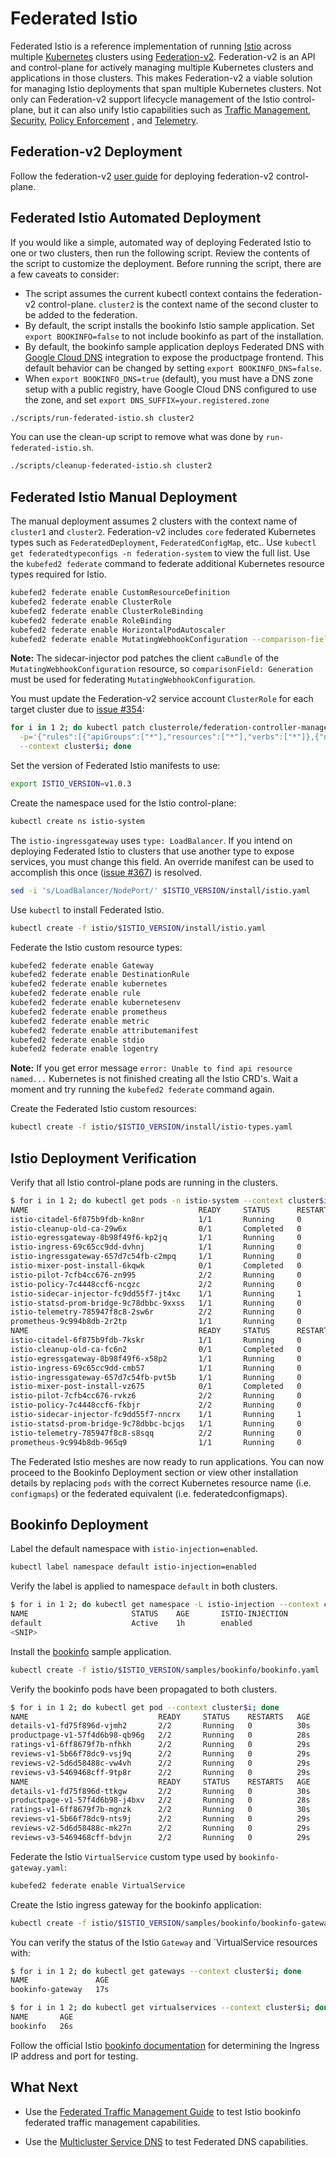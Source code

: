 # Federated Istio

Federated Istio is a reference implementation of running [Istio](https://istio.io/) across multiple
[Kubernetes](https://kubernetes.io/) clusters using [Federation-v2](https://github.com/kubernetes-sigs/federation-v2).
Federation-v2 is an API and control-plane for actively managing multiple Kubernetes clusters and applications in those
clusters. This makes Federation-v2 a viable solution for managing Istio deployments that span multiple Kubernetes
clusters. Not only can Federation-v2 support lifecycle management of the Istio control-plane, but it can also unify
Istio capabilities such as [Traffic Management](https://istio.io/docs/tasks/traffic-management/),
[Security](https://istio.io/docs/tasks/security/), [Policy Enforcement](https://istio.io/docs/tasks/policy-enforcement/)
, and [Telemetry](https://istio.io/docs/tasks/telemetry/).

## Federation-v2 Deployment
Follow the federation-v2 [user guide](https://github.com/kubernetes-sigs/federation-v2/blob/master/docs/userguide.md)
for deploying federation-v2 control-plane.

## Federated Istio Automated Deployment

If you would like a simple, automated way of deploying Federated Istio to one or two clusters, then run the following
script. Review the contents of the script to customize the deployment. Before running the script, there are a few
caveats to consider:

- The script assumes the current kubectl context contains the federation-v2 control-plane. `cluster2` is the
context name of the second cluster to be added to the federation.
- By default, the script installs the bookinfo Istio sample application. Set `export BOOKINFO=false` to not include
bookinfo as part of the installation.
- By default, the bookinfo sample application deploys Federated DNS with
[Google Cloud DNS](https://cloud.google.com/dns/) integration to expose the productpage frontend. This default behavior
can be changed by setting `export BOOKINFO_DNS=false`.
- When `export BOOKINFO_DNS=true` (default), you must have a DNS zone setup with a public registry, have Google Cloud
DNS configured to use the zone, and set `export DNS_SUFFIX=your.registered.zone`

```bash
./scripts/run-federated-istio.sh cluster2
```

You can use the clean-up script to remove what was done by `run-federated-istio.sh`.
```bash
./scripts/cleanup-federated-istio.sh cluster2
```

## Federated Istio Manual Deployment

The manual deployment assumes 2 clusters with the context name of `cluster1` and `cluster2`. Federation-v2 includes
`core` federated Kubernetes types such as `FederatedDeployment`, `FederatedConfigMap`, etc.. Use
`kubectl get federatedtypeconfigs -n federation-system` to view the full list. Use the `kubefed2 federate` command to
federate additional Kubernetes resource types required for Istio.
```bash
kubefed2 federate enable CustomResourceDefinition
kubefed2 federate enable ClusterRole
kubefed2 federate enable ClusterRoleBinding
kubefed2 federate enable RoleBinding
kubefed2 federate enable HorizontalPodAutoscaler
kubefed2 federate enable MutatingWebhookConfiguration --comparison-field=Generation
```
__Note:__ The sidecar-injector pod patches the client `caBundle` of the `MutatingWebhookConfiguration` resource,
so `comparisonField: Generation` must be used for federating `MutatingWebhookConfiguration`.

You must update the Federation-v2 service account `ClusterRole` for each target cluster due to
[issue #354](https://github.com/kubernetes-sigs/federation-v2/issues/354):
```bash
for i in 1 2; do kubectl patch clusterrole/federation-controller-manager:cluster$i-cluster1 \
  -p='{"rules":[{"apiGroups":["*"],"resources":["*"],"verbs":["*"]},{"nonResourceURLs":["/metrics"],"verbs":["get"]}]}' \
  --context cluster$i; done
```

Set the version of Federated Istio manifests to use:
```bash
export ISTIO_VERSION=v1.0.3
```

Create the namespace used for the Istio control-plane:
```bash
kubectl create ns istio-system
```

The `istio-ingressgateway` uses `type: LoadBalancer`. If you intend on deploying Federated Istio to clusters that use
another type to expose services, you must change this field. An override manifest can be used to accomplish this once
([issue #367](https://github.com/kubernetes-sigs/federation-v2/issues/367)) is resolved.
```bash
sed -i 's/LoadBalancer/NodePort/' $ISTIO_VERSION/install/istio.yaml
```

Use `kubectl` to install Federated Istio.
```bash
kubectl create -f istio/$ISTIO_VERSION/install/istio.yaml
```

Federate the Istio custom resource types:
```bash
kubefed2 federate enable Gateway
kubefed2 federate enable DestinationRule
kubefed2 federate enable kubernetes
kubefed2 federate enable rule
kubefed2 federate enable kubernetesenv
kubefed2 federate enable prometheus
kubefed2 federate enable metric
kubefed2 federate enable attributemanifest
kubefed2 federate enable stdio
kubefed2 federate enable logentry
```
__Note:__ If you get error message `error: Unable to find api resource named...` Kubernetes is not finished creating all
the Istio CRD's. Wait a moment and try running the `kubefed2 federate` command again.

Create the Federated Istio custom resources:
```bash
kubectl create -f istio/$ISTIO_VERSION/install/istio-types.yaml
```

## Istio Deployment Verification
Verify that all Istio control-plane pods are running in the clusters.
```bash
$ for i in 1 2; do kubectl get pods -n istio-system --context cluster$i; done
NAME                                      READY     STATUS      RESTARTS   AGE
istio-citadel-6f875b9fdb-kn8nr            1/1       Running     0          1m
istio-cleanup-old-ca-29w6x                0/1       Completed   0          1m
istio-egressgateway-8b98f49f6-kp2jq       1/1       Running     0          1m
istio-ingress-69c65cc9dd-dvhnj            1/1       Running     0          1m
istio-ingressgateway-657d7c54fb-c2mpq     1/1       Running     0          1m
istio-mixer-post-install-6kqwk            0/1       Completed   0          1m
istio-pilot-7cfb4cc676-zn995              2/2       Running     0          1m
istio-policy-7c4448ccf6-ncgzc             2/2       Running     0          1m
istio-sidecar-injector-fc9dd55f7-jt4xc    1/1       Running     1          1m
istio-statsd-prom-bridge-9c78dbbc-9xxss   1/1       Running     0          1m
istio-telemetry-785947f8c8-2sw6r          2/2       Running     0          1m
prometheus-9c994b8db-2r2tp                1/1       Running     0          1m
NAME                                      READY     STATUS      RESTARTS   AGE
istio-citadel-6f875b9fdb-7kskr            1/1       Running     0          1m
istio-cleanup-old-ca-fc6n2                0/1       Completed   0          1m
istio-egressgateway-8b98f49f6-x58p2       1/1       Running     0          1m
istio-ingress-69c65cc9dd-cmb57            1/1       Running     0          1m
istio-ingressgateway-657d7c54fb-pvt5b     1/1       Running     0          1m
istio-mixer-post-install-vz675            0/1       Completed   0          1m
istio-pilot-7cfb4cc676-rvkz6              2/2       Running     0          1m
istio-policy-7c4448ccf6-fkbjr             2/2       Running     0          1m
istio-sidecar-injector-fc9dd55f7-nncrx    1/1       Running     1          1m
istio-statsd-prom-bridge-9c78dbbc-bcjqs   1/1       Running     0          1m
istio-telemetry-785947f8c8-s8sqq          2/2       Running     0          1m
prometheus-9c994b8db-965q9                1/1       Running     0          1m
```

The Federated Istio meshes are now ready to run applications. You can now proceed to the Bookinfo Deployment
section or view other installation details by replacing `pods` with the correct Kubernetes resource name
(i.e. `configmaps`) or the federated equivalent (i.e. federatedconfigmaps).

## Bookinfo Deployment
Label the default namespace with `istio-injection=enabled`.
```bash
kubectl label namespace default istio-injection=enabled
```

Verify the label is applied to namespace `default` in both clusters.
```bash
$ for i in 1 2; do kubectl get namespace -L istio-injection --context cluster$i; done
NAME                       STATUS    AGE       ISTIO-INJECTION
default                    Active    1h        enabled
<SNIP>
```

Install the [bookinfo](https://istio.io/docs/examples/bookinfo/) sample application.
```bash
kubectl create -f istio/$ISTIO_VERSION/samples/bookinfo/bookinfo.yaml
```

Verify the bookinfo pods have been propagated to both clusters.
```bash
$ for i in 1 2; do kubectl get pod --context cluster$i; done
NAME                             READY     STATUS    RESTARTS   AGE
details-v1-fd75f896d-vjmh2       2/2       Running   0          30s
productpage-v1-57f4d6b98-qb96g   2/2       Running   0          28s
ratings-v1-6ff8679f7b-nfhkh      2/2       Running   0          29s
reviews-v1-5b66f78dc9-vsj9q      2/2       Running   0          29s
reviews-v2-5d6d58488c-vw4vh      2/2       Running   0          29s
reviews-v3-5469468cff-9tp8r      2/2       Running   0          29s
NAME                             READY     STATUS    RESTARTS   AGE
details-v1-fd75f896d-ttkgw       2/2       Running   0          30s
productpage-v1-57f4d6b98-j4bxv   2/2       Running   0          28s
ratings-v1-6ff8679f7b-mgnzk      2/2       Running   0          30s
reviews-v1-5b66f78dc9-nts9j      2/2       Running   0          29s
reviews-v2-5d6d58488c-mk27n      2/2       Running   0          29s
reviews-v3-5469468cff-bdvjn      2/2       Running   0          29s
```

Federate the Istio `VirtualService` custom type used by `bookinfo-gateway.yaml`:
```bash
kubefed2 federate enable VirtualService
```

Create the Istio ingress gateway for the bookinfo application:
```bash
kubectl create -f istio/$ISTIO_VERSION/samples/bookinfo/bookinfo-gateway.yaml
```

You can verify the status of the Istio `Gateway` and `VirtualService resources with:
```bash
$ for i in 1 2; do kubectl get gateways --context cluster$i; done
NAME               AGE
bookinfo-gateway   17s

$ for i in 1 2; do kubectl get virtualservices --context cluster$i; done
NAME       AGE
bookinfo   26s
```

Follow the official Istio
[bookinfo documentation](https://archive.istio.io/v0.8/docs/guides/bookinfo/#determining-the-ingress-ip-and-port) for
determining the Ingress IP address and port for testing.

## What Next

- Use the [Federated Traffic Management Guide](docs/federated-traffic-management.md) to test Istio bookinfo federated
traffic management capabilities.

- Use the [Multicluster Service DNS](docs/multicluster-dns.md) to test Federated DNS capabilities.
